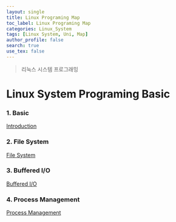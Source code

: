 ```yaml
---
layout: single
title: Linux Programing Map
toc_label: Linux Programing Map
categories: Linux_System
tags: [Linux System, Uni, Map]
author_profile: false
search: true
use_tex: false
---
```


> 리눅스 시스템 프로그래밍

# Linux System Programing Basic

### 1. Basic

[Introduction]({{site.url}}/linux_system/Linux_System)

### 2. File System

[File System]({{site.url}}/linux_system/File_System)

### 3. Buffered I/O

[Buffered I/O]({{site.url}}/linux_system/Buffered_Io)

### 4. Process Management
[Process Management]({{site.url}}/linux_system/Process_Management)